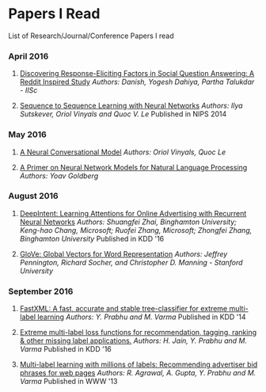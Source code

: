 # Papers I Read
List of Research/Journal/Conference Papers I read

### April 2016
1. [Discovering Response-Eliciting Factors in Social Question Answering: A Reddit Inspired Study](http://www.aaai.org/ocs/index.php/ICWSM/ICWSM16/paper/view/13152/12727)
    _Authors: Danish, Yogesh Dahiya, Partha Talukdar - IISc_
    
2. [Sequence to Sequence Learning with Neural Networks](https://papers.nips.cc/paper/5346-sequence-to-sequence-learning-with-neural-networks.pdf)
    _Authors: Ilya Sutskever, Oriol Vinyals and Quoc V. Le_
    Published in NIPS 2014
    
### May 2016
1. [A Neural Conversational Model](http://arxiv.org/abs/1506.05869)
    _Authors: Oriol Vinyals, Quoc Le_

2. [A Primer on Neural Network Models for Natural Language Processing](http://arxiv.org/abs/1510.00726)
    _Authors: Yoav Goldberg_


### August 2016
1. [DeepIntent: Learning Attentions for Online Advertising with Recurrent Neural Networks](http://www.kdd.org/kdd2016/subtopic/view/deepintent-learning-attentions-for-online-advertising-with-recurrent-neural)
	_Authors: Shuangfei Zhai, Binghamton University; Keng-hao Chang, Microsoft; Ruofei Zhang, Microsoft; Zhongfei Zhang, Binghamton University_
	Published in KDD '16

2. [GloVe: Global Vectors for Word Representation](http://nlp.stanford.edu/pubs/glove.pdf)
	_Authors: Jeffrey Pennington, Richard Socher, and Christopher D. Manning - Stanford University_


### September 2016
1. [FastXML: A fast, accurate and stable tree-classifier for extreme multi-label learning](http://research.microsoft.com/en-us/um/people/manik/pubs/prabhu14.pdf)
	_Authors: Y. Prabhu and M. Varma_
	Published in KDD '14

2. [Extreme multi-label loss functions for recommendation, tagging, ranking & other missing label applications.](http://research.microsoft.com/en-us/um/people/manik/pubs/jain16.pdf)
	_Authors: H. Jain, Y. Prabhu and M. Varma_
	Published in KDD '16

3. [Multi-label learning with millions of labels: Recommending advertiser bid phrases for web pages]()
	_Authors: R. Agrawal, A. Gupta, Y. Prabhu and M. Varma_
	Published in WWW '13
